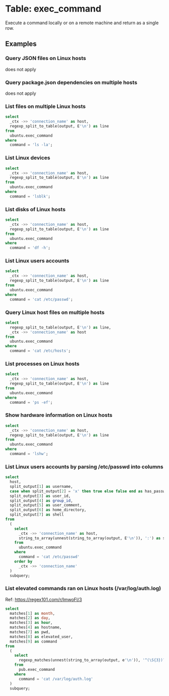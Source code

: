 # Table: exec_command

Execute a command locally or on a remote machine and return as a single row.

## Examples

### Query JSON files on Linux hosts

does not apply

### Query package.json dependencies on multiple hosts

does not apply

### List files on multiple Linux hosts

```sql
select
  _ctx ->> 'connection_name' as host,
  regexp_split_to_table(output, E'\n') as line
from
  ubuntu.exec_command 
where
  command = 'ls -la';
```

### List Linux devices

```sql
select
  _ctx ->> 'connection_name' as host,
  regexp_split_to_table(output, E'\n') as line
from
  ubuntu.exec_command
where
  command = 'lsblk';
```

### List disks of Linux hosts

```sql
select
  _ctx ->> 'connection_name' as host,
  regexp_split_to_table(output, E'\n') as line
from
  ubuntu.exec_command
where
  command = 'df -h';
```

### List Linux users accounts

```sql
select
  _ctx ->> 'connection_name' as host,
  regexp_split_to_table(output, E'\n') as line 
from
  ubuntu.exec_command 
where
  command = 'cat /etc/passwd';
```

### Query Linux host files on multiple hosts

```sql
select
  regexp_split_to_table(output, E'\n') as line,
  _ctx ->> 'connection_name' as host 
from
  ubuntu.exec_command 
where
  command = 'cat /etc/hosts';
```

### List processes on Linux hosts

```sql
select
  _ctx ->> 'connection_name' as host,
  regexp_split_to_table(output, E'\n') as line 
from
  ubuntu.exec_command 
where
  command = 'ps -ef';
```

### Show hardware information on Linux hosts

```sql
select
  _ctx ->> 'connection_name' as host,
  regexp_split_to_table(output, E'\n') as line 
from
  ubuntu.exec_command 
where
  command = 'lshw';
```

### List Linux users accounts by parsing /etc/passwd into columns

```sql
select
  host,
  split_output[1] as username,
  case when split_output[2] = 'x' then true else false end as has_password, 
  split_output[3] as user_id, 
  split_output[4] as group_id, 
  split_output[5] as user_comment, 
  split_output[6] as home_directory, 
  split_output[7] as shell 
from
  (
    select
      _ctx ->> 'connection_name' as host,
      string_to_array(unnest(string_to_array(output, E'\n')), ':') as split_output 
    from
      ubuntu.exec_command
    where
      command = 'cat /etc/passwd'
    order by
      _ctx ->> 'connection_name'
  )
  subquery;
```

### List elevated commands ran on Linux hosts (/var/log/auth.log)
Ref: https://regex101.com/r/ImwoFl/3

```sql
select
  matches[1] as month,
  matches[2] as day,
  matches[3] as hour,
  matches[4] as hostname,
  matches[7] as pwd,
  matches[8] as elevated_user,
  matches[9] as command 
from
  (
    select
      regexp_matches(unnest(string_to_array(output, e'\n')), '^(\S{3})? {1,2}(\S+) (\S+) (\S+) (.+?(?=\[)|.+?(?=))[^a-zA-Z0-9](\d{1,7}|)[^a-zA-Z0-9]{1,3}PWD=([^ ]+) ; USER=([^ ]+) ; COMMAND=(.*)$') as matches 
    from
      pub.exec_command 
    where
      command = 'cat /var/log/auth.log' 
  )
  subquery;
```
